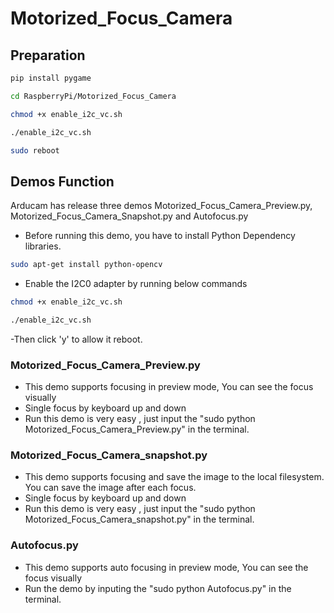 # Motorized_Focus_Camera
## Preparation
```bash
pip install pygame 
```
```bash
cd RaspberryPi/Motorized_Focus_Camera
```
```bash
chmod +x enable_i2c_vc.sh
```
```bash
./enable_i2c_vc.sh
```
```bash
sudo reboot
```
## Demos Function
 Arducam has release three demos Motorized_Focus_Camera_Preview.py, Motorized_Focus_Camera_Snapshot.py and Autofocus.py 
  - Before running this demo, you have to install Python Dependency libraries.
 ```Bash
 sudo apt-get install python-opencv 
 ```
 - Enable the I2C0 adapter by running below commands
 ```Bash
 chmod +x enable_i2c_vc.sh
 ```
 ```Bash
 ./enable_i2c_vc.sh
 ```
 -Then click 'y' to allow it reboot.
### Motorized_Focus_Camera_Preview.py
 - This demo supports focusing in preview mode, You can see the focus visually
 - Single focus by keyboard up and down
 - Run this demo is very easy , just input the "sudo python Motorized_Focus_Camera_Preview.py" in the terminal.
### Motorized_Focus_Camera_snapshot.py
 - This demo supports focusing and save the image to the local filesystem. You can save the image after each focus.
 - Single focus by keyboard up and down
 - Run this demo is very easy , just input the "sudo python Motorized_Focus_Camera_snapshot.py" in the terminal.
### Autofocus.py 
 - This demo supports auto focusing in preview mode, You can see the focus visually
 - Run the demo by inputing the "sudo python Autofocus.py" in the terminal.
